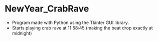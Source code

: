 # NewYear_CrabRave
- Program made with Python using the Tkinter GUI library. 
- Starts playing crab rave at 11:58:45 (making the beat drop exactly at midnight)
